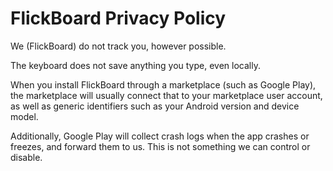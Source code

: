 # FlickBoard Privacy Policy

We (FlickBoard) do not track you, however possible.

The keyboard does not save anything you type, even locally.

When you install FlickBoard through a marketplace (such as Google Play), the marketplace will
usually connect that to your marketplace user account, as well as generic identifiers such as your
Android version and device model.

Additionally, Google Play will collect crash logs when the app crashes or freezes, and forward them
to us. This is not something we can control or disable.